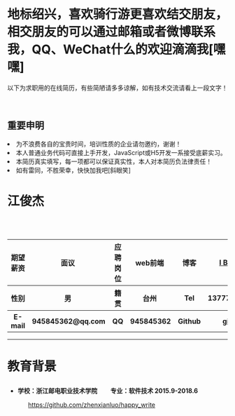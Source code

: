 <h1>地标绍兴，喜欢骑行游更喜欢结交朋友，相交朋友的可以通过邮箱或者微博联系我，QQ、WeChat什么的欢迎滴滴我[嘿嘿]</h1>
<p>以下为求职用的在线简历，有些简陋请多多谅解，如有技术交流请看上一段文字！</p> </br>
<h2>重要申明</h2>
<li>为不浪费各自的宝贵时间，培训性质的企业请勿邀约，谢谢！</li>
<li>本人普通业务代码可直接上手开发，JavaScript或H5开发一系接受底薪实习。</li>
<li>本简历真实填写，每一项都可以保证真实性，本人对本简历负法律责任！</li>
<li>如有雷同，不胜荣幸，快快加我吧[斜眼笑]</li>
<h1>江俊杰</h1>
<table>
    <thead>
        <tr>
        <th align="center"> <strong>期望薪资</strong> </th>
        <th align="center"> 面议 </th>
        <th align="center"> <strong>应聘岗位</strong> </th>
        <th align="center"> web前端 </th>
        <th align="center"> <strong>博客</strong> </th> 
        <th align="center"> <a href="//hyyqcweb.github.io/" >I Believe</a> </th>
        </tr>
    </thead>
    <tbody>
        <tr>
        <th align="center"> <strong>性别</strong> </th>
        <th align="center"> 男 </th>
        <th align="center"> <strong>籍贯</strong> </th>
        <th align="center"> 台州 </th>
        <th align="center"> <strong>Tel</strong> </th>
        <th align="center"> 1377768**** </th>
        </tr>
        <tr>
        <th align="center"> <strong>E-mail</strong> </th> 
        <th align="center"> 945845362@qq.com </th>
        <th align="center"> <strong>QQ</strong> </th> 
        <th align="center"> 945845362 </th>
        <th align="center"> <strong>Github</strong> </th> 
        <th align="center"><a href="//github.com/hyyqcweb" >github</a></th>
        </tr> 
    </tbody>
</table>
<hr>
<h1>教育背景</h1>
<ul>
<li><strong>学校：浙江邮电职业技术学院         专业：软件技术         <img style="max-width:0%;width:24px;height:24px;" src="https://assets-cdn.github.com/images/icons/emoji/unicode/1f552.png" />2015.9-2018.6 <img style="max-width:0%;width:24px;height:24px;" src="https://assets-cdn.github.com/images/icons/emoji/unicode/1f564.png"/></strong></li>
<ul>

https://github.com/zhenxianluo/happy_write





